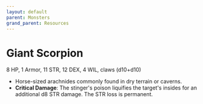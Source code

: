 ```yaml
---
layout: default
parent: Monsters
grand_parent: Resources
---
```


# Giant Scorpion

8 HP, 1 Armor, 11 STR, 12 DEX, 4 WIL, claws (d10+d10)

- Horse-sized arachnides commonly found in dry terrain or caverns.
- **Critical Damage**: The stinger's poison liquifies the target's insides for an additional d8 STR damage. The STR loss is permanent.
